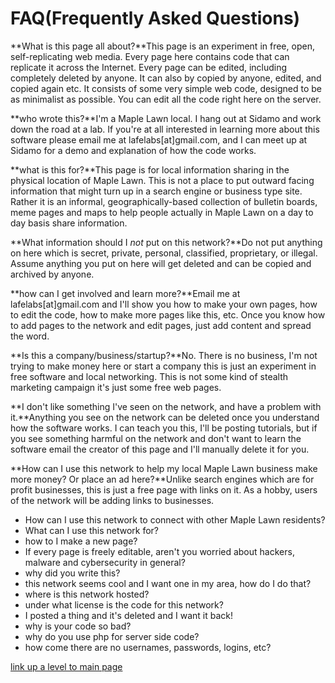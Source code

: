 # FAQ(Frequently Asked Questions)

**What is this page all about?**This page is an experiment in free, open, self-replicating web media.  Every page here contains code that can replicate it across the Internet.  Every page can be edited, including completely deleted by anyone.  It can also by copied by anyone, edited, and copied again etc.  It consists of some very simple web code, designed to be as minimalist as possible. You can edit all the code right here on the server.

**who wrote this?**I'm a Maple Lawn local.  I hang out at Sidamo and work down the road at a lab. If you're at all interested in learning more about this software please email me at lafelabs[at]gmail.com, and I can meet up at Sidamo for a demo and explanation of how the code works.


**what is this for?**This page is for local information sharing in the physical location of Maple Lawn.  This is not a place to put outward facing information that might turn up in a search engine or business type site.  Rather it is an informal, geographically-based collection of bulletin boards, meme pages and maps to help people actually in Maple Lawn on a day to day basis share information.  

**What information should I *not* put on this network?**Do not put anything on here which is secret, private, personal, classified, proprietary, or illegal.  Assume anything you put on here will get deleted and can be copied and archived by anyone.

**how can I get involved and learn more?**Email me at lafelabs[at]gmail.com and I'll show you how to make your own pages, how to edit the code, how to make more pages like this, etc.  Once you know how to add pages to the network and edit pages, just add content and spread the word.

**Is this a company/business/startup?**No.  There is no business, I'm not trying to make money here or start a company this is just an experiment in free software and local networking.  This is not some kind of stealth marketing campaign it's just some free web pages.


**I don't like something I've seen on the network, and have a problem with it.**Anything you see on the network can be deleted once you understand how the software works.  I can teach you this, I'll be posting tutorials, but if you see something harmful on the network and don't want to learn the software email the creator of this page and I'll manually delete it for you.

**How can I use this network to help my local Maple Lawn business make more money? Or place an ad here?**Unlike search engines which are for profit businesses, this is just a free page with links on it.  As a hobby, users of the network will be adding links to businesses.


- How can I use this network to connect with other Maple Lawn residents?
- What can I use this network for?
- how to I make a new page?
- If every page is freely editable, aren't you worried about hackers, malware and cybersecurity in general?
- why did you write this?
- this network seems cool and I want one in my area, how do I do that?
- where is this network hosted?
- under what license is the code for this network?
- I posted a thing and it's deleted and I want it back!
- why is your code so bad?
- why do you use php for server side code?
- how come there are no usernames, passwords, logins, etc?


[link up a level to main page](../)

